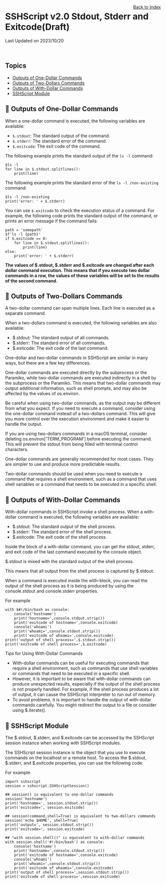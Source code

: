 # SSHScript v2.0 Stdout, Stderr and Exitcode(Draft)

Last Updated on 2023/10/20

<div style="text-align:right;position:relative;top:-140px"><a href="./index">Back to Index</a></div>

## Topics

* [Outputs of One-Dollar Commands](#one-dollar)
* [Outputs of Two-Dollars Commands](#two-dollars)
* [Outputs of With-Dollar Commands](#with-dollar)
* [SSHScript Module](#sshscript-module)

## 🔵 <a name="one-dollar"></a> Outputs of One-Dollar Commands


When a one-dollar command is executed, the following variables are available:

* `$.stdout`: The standard output of the command.
* `$.stderr`: The standard error of the command.
* `$.exitcode`: The exit code of the command.

The following example prints the standard output of the `ls -l` command:

```
$ls -l 
for line in $.stdout.splitlines():
    print(line)
```

The following example prints the standard error of the `ls -l /non-existing` command:

```
$ls -l /non-existing
print('error: ' + $.stderr)
```

You can use `$.exitcode` to check the execution status of a command. For example, the following code prints the standard output of the command, or prints an error message if the command fails:

```
path = 'somepath'
$f'ls -l {path}'
if $.exitcode == 0:
    for line in $.stdout.splitlines():
        print(line)
else:
    print('error: ' + $.stderr)
```

**The values of $.stdout, $.stderr and $.exitcode are changed after each dollar command execution. This means that if you execute two dollar commands in a row, the values of these variables will be set to the results of the second command.**


## 🔵 <a name="two-dollars"></a> Outputs of Two-Dollars Commands

A two-dollar command can span multiple lines. Each line is executed as a separate command.

When a two-dollars command is executed, the following variables are also available:

* $.stdout: The standard output of all commands.
* $.stderr: The standard error of all commands.
* $.exitcode: The exit code of the last command.

One-dollar and two-dollar commands in SSHScript are similar in many ways, but there are a few key differences.

One-dollar commands are executed directly by the subprocess or the Paramiko, while two-dollar commands are executed indirectly in a shell by the subprocess or the Paramiko. This means that two-dollar commands may output additional information, such as shell prompts, and may also be affected by the values of os.environ.

Be careful when using two-dollar commands, as the output may be different from what you expect.
If you need to execute a command, consider using the one-dollar command instead of a two-dollars command. This will give you more control over the execution environment and make it easier to handle the output.

If you are using two-dollars commands in a macOS terminal, consider deleting os.environ['TERM_PROGRAM'] before executing the command. This will prevent the stdout from being filled with terminal control characters.

One-dollar commands are generally recommended for most cases. They are simpler to use and produce more predictable results.

Two-dollar commands should be used when you need to execute a command that requires a shell environment, such as a command that uses shell variables or a command that needs to be executed in a specific shell.

## 🔵 <a name="with-dollar"></a> Outputs of With-Dollar Commands

With-dollar commands in SSHScript invoke a shell process. When a with-dollar command is executed, the following variables are available:

* $.stdout: The standard output of the shell process.
* $.stderr: The standard error of the shell process.
* $.exitcode: The exit code of the shell process.

Inside the block of a with-dollar command, you can get the stdout, stderr, and exit code of the last command executed by the console object.

$.stdout is mixed with the standard output of the shell process.

This means that all output from the shell process is captured by $.stdout.

When a command is executed inside the with-block, you can read the output of the shell process as it is being produced by using the console.stdout and console.stderr properties.

For example
```
with $#!/bin/bash as console:
    console('hostname')
    print('hostname=',console.stdout.strip())
    print('exitcode of hostname=',console.exitcode)
    console('whoami')
    print('whoami=',console.stdout.strip())
    print('exitcode of whoami=',console.exitcode)
print('output of shell process=',$.stdout.strip())
print('exitcode of shell process=',$.exitcode)
```

Tips for Using With-Dollar Commands

* With-dollar commands can be useful for executing commands that require a shell environment, such as commands that use shell variables or commands that need to be executed in a specific shell.
* However, it is important to be aware that with-dollar commands can produce unexpected results, especially if the output of the shell process is not properly handled.
For example, if the shell process produces a lot of output, it can cause the SSHScript interpreter to run out of memory.
* To avoid problems, it is important to handle the output of with-dollar commands carefully. You might redirect the output to a file or consider using $.iterate().

## 🔵 <a name="sshscript-module"></a>SSHScript Module

The $.stdout, $.stderr, and $.exitcode can be accessed by the SSHScript session instance when working with SSHScript modules.

The SSHScript session instance is the object that you use to execute commands on the localhost or a remote host. To access the $.stdout, $.stderr, and $.exitcode properties, you can use the following code:

For example
```
import sshscript
session = sshscript.SSHScriptSession()

## session() is equivalent to one-dollar commands
session('hostname')
print('hostname=', session.stdout.strip())
print('exitcode=', session.exitcode)

## session(command,shell=True) is equivalent to two-dollars commands
session('echo $HOME', shell=True)
print('output=', session.stdout.strip())
print('exitcode=', session.exitcode)

## "with session.shell()" is equivalent to with-dollar commands
with session.shell('#!/bin/bash') as console:
    console('hostname')
    print('hostname=',console.stdout.strip())
    print('exitcode of hostname=',console.exitcode)
    console('whoami')
    print('whoami=',console.stdout.strip())
    print('exitcode of whoami=',console.exitcode)
print('output of shell process=',session.stdout.strip())
print('exitcode of shell process=',session.exitcode)

```
